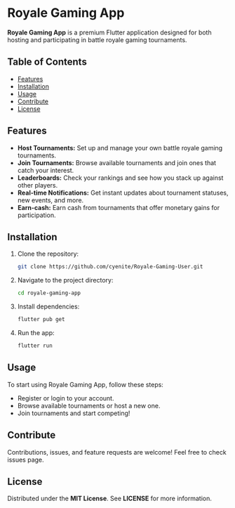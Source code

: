 # Royale Gaming App

**Royale Gaming App** is a premium Flutter application designed for both hosting and participating in battle royale gaming tournaments.

## Table of Contents

- [Features](#features)
- [Installation](#installation)
- [Usage](#usage)
- [Contribute](#contribute)
- [License](#license)
  
## Features

- **Host Tournaments:** Set up and manage your own battle royale gaming tournaments.
- **Join Tournaments:** Browse available tournaments and join ones that catch your interest.
- **Leaderboards:** Check your rankings and see how you stack up against other players.
- **Real-time Notifications:** Get instant updates about tournament statuses, new events, and more.
- **Earn-cash:** Earn cash from tournaments that offer monetary gains for participation.
  
## Installation

1. Clone the repository: 
   ```bash
   git clone https://github.com/cyenite/Royale-Gaming-User.git

2. Navigate to the project directory:
    ```bash
    cd royale-gaming-app

3. Install dependencies:
    ```bash
    flutter pub get

4. Run the app:
    ```bash
    flutter run

## Usage

To start using Royale Gaming App, follow these steps:

- Register or login to your account.
- Browse available tournaments or host a new one.
- Join tournaments and start competing!

## Contribute

Contributions, issues, and feature requests are welcome! Feel free to check issues page.

## License

Distributed under the **MIT License**. See **LICENSE** for more information.
